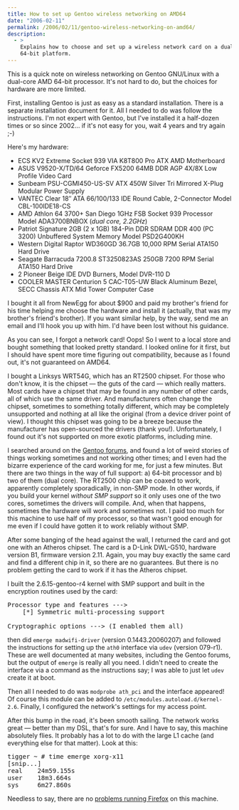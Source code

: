 ```yaml
---
title: How to set up Gentoo wireless networking on AMD64
date: "2006-02-11"
permalink: /2006/02/11/gentoo-wireless-networking-on-amd64/
description:
  - >
    Explains how to choose and set up a wireless network card on a dual-core AMD
    64-bit platform.
---
```

This is a quick note on wireless networking on Gentoo GNU/Linux with a dual-core AMD 64-bit processor. It's not hard to do, but the choices for hardware are more limited.

First, installing Gentoo is just as easy as a standard installation. There is a separate installation document for it. All I needed to do was follow the instructions. I'm not expert with Gentoo, but I've installed it a half-dozen times or so since 2002&#8230; if it's not easy for you, wait 4 years and try again ;-)

Here's my hardware:

*   ECS KV2 Extreme Socket 939 VIA K8T800 Pro ATX AMD Motherboard
*   ASUS V9520-X/TD/64 Geforce FX5200 64MB DDR AGP 4X/8X Low Profile Video Card
*   Sunbeam PSU-CGMI450-US-SV ATX 450W Silver Tri Mirrored X-Plug Modular Power Supply
*   VANTEC Clear 18&#8243; ATA 66/100/133 IDE Round Cable, 2-Connector Model CBL-100IDE18-CS
*   AMD Athlon 64 3700+ San Diego 1GHz FSB Socket 939 Processor Model ADA3700BNBOX (*dual core, 2.2GHz*)
*   Patriot Signature 2GB (2 x 1GB) 184-Pin DDR SDRAM DDR 400 (PC 3200) Unbuffered System Memory Model PSD2G400KH
*   Western Digital Raptor WD360GD 36.7GB 10,000 RPM Serial ATA150 Hard Drive
*   Seagate Barracuda 7200.8 ST3250823AS 250GB 7200 RPM Serial ATA150 Hard Drive
*   2 Pioneer Beige IDE DVD Burners, Model DVR-110 D
*   COOLER MASTER Centurion 5 CAC-T05-UW Black Aluminum Bezel, SECC Chassis ATX Mid Tower Computer Case

I bought it all from NewEgg for about $900 and paid my brother's friend for his time helping me choose the hardware and install it (actually, that was my brother's friend's brother). If you want similar help, by the way, send me an email and I'll hook you up with him. I'd have been lost without his guidance.

As you can see, I forgot a network card! Oops! So I went to a local store and bought something that looked pretty standard. I looked online for it first, but I should have spent more time figuring out compatibility, because as I found out, it's not guaranteed on AMD64.

I bought a Linksys WRT54G, which has an RT2500 chipset. For those who don't know, it is the chipset &#8212; the guts of the card &#8212; which really matters. Most cards have a chipset that may be found in any number of other cards, all of which use the same driver. And manufacturers often change the chipset, sometimes to something totally different, which may be completely unsupported and nothing at all like the original (from a device driver point of view). I thought this chipset was going to be a breeze because the manufacturer has open-sourced the drivers (thank you!). Unfortunately, I found out it's not supported on more exotic platforms, including mine.

I searched around on the [Gentoo forums][1], and found a lot of weird stories of things working sometimes and not working other times; and I even had the bizarre experience of the card working for me, for just a few minutes. But there are two things in the way of full support: a) 64-bit processor and b) two of them (dual core). The RT2500 chip can be coaxed to work, apparently completely sporadically, in non-SMP mode. In other words, if you build your kernel *without SMP support* so it only uses one of the two cores, sometimes the drivers will compile. And, when that happens, sometimes the hardware will work and sometimes not. I paid too much for this machine to use half of my processor, so that wasn't good enough for me even if I could have gotten it to work reliably without SMP.

After some banging of the head against the wall, I returned the card and got one with an Atheros chipset. The card is a D-Link DWL-G510, hardware version B1, firmware version 2.11. Again, you may buy exactly the same card and find a different chip in it, so there are no guarantees. But there is no problem getting the card to work if it has the Atheros chipset.

I built the 2.6.15-gentoo-r4 kernel with SMP support and built in the encryption routines used by the card:

<pre>Processor type and features ---&gt;
    [*] Symmetric multi-processing support

Cryptographic options ---&gt; (I enabled them all)</pre>

then did `emerge madwifi-driver` (version 0.1443.20060207) and followed the instructions for setting up the `ath0` interface via `udev` (version 079-r1). These are well documented at many websites, including the Gentoo forums, but the output of `emerge` is really all you need. I didn't need to create the interface via a command as the instructions say; I was able to just let `udev` create it at boot.

Then all I needed to do was `modprobe ath_pci` and the interface appeared! Of course this module can be added to `/etc/modules.autoload.d/kernel-2.6`. Finally, I configured the network's settings for my access point.

After this bump in the road, it's been smooth sailing. The network works great &#8212; better than my DSL, that's for sure. And I have to say, this machine absolutely flies. It probably has a lot to do with the large L1 cache (and everything else for that matter). Look at this:

<pre>tigger ~ # time emerge xorg-x11
[snip...]
real    24m59.155s
user    18m3.664s
sys     6m27.860s</pre>

Needless to say, there are no [problems running Firefox][2] on this machine.

 [1]: http://forums.gentoo.org
 [2]: /blog/2006/01/23/firefox-or-opera-on-slow-hardware/
